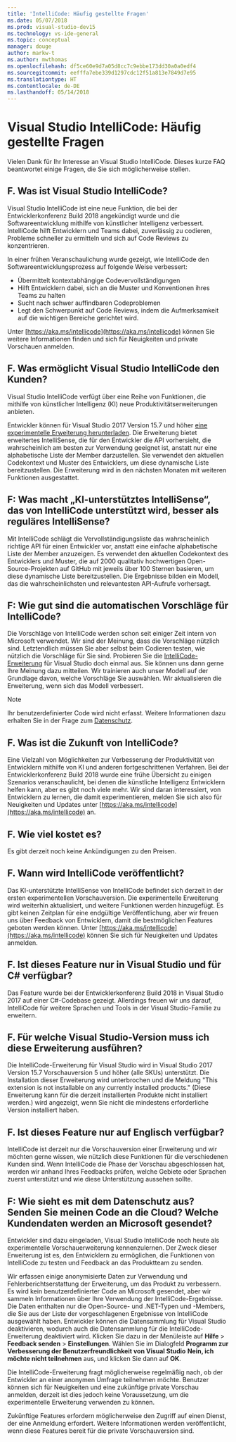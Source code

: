 ```yaml
---
title: 'IntelliCode: Häufig gestellte Fragen'
ms.date: 05/07/2018
ms.prod: visual-studio-dev15
ms.technology: vs-ide-general
ms.topic: conceptual
manager: douge
author: markw-t
ms.author: mwthomas
ms.openlocfilehash: df5ce60e9d7a05d8cc7c9ebbe173dd30a0a0edf4
ms.sourcegitcommit: eefffa7ebe339d1297cdc12f51a813e7849d7e95
ms.translationtype: HT
ms.contentlocale: de-DE
ms.lasthandoff: 05/14/2018
---
```

# Visual Studio IntelliCode: Häufig gestellte Fragen

Vielen Dank für Ihr Interesse an Visual Studio IntelliCode. Dieses kurze FAQ beantwortet einige Fragen, die Sie sich möglicherweise stellen.

## F. Was ist Visual Studio IntelliCode?

Visual Studio IntelliCode ist eine neue Funktion, die bei der Entwicklerkonferenz Build 2018 angekündigt wurde und die Softwareentwicklung mithilfe von künstlicher Intelligenz verbessert. IntelliCode hilft Entwicklern und Teams dabei, zuverlässig zu codieren, Probleme schneller zu ermitteln und sich auf Code Reviews zu konzentrieren.

In einer frühen Veranschaulichung wurde gezeigt, wie IntelliCode den Softwareentwicklungsprozess auf folgende Weise verbessert:

- Übermittelt kontextabhängige Codevervollständigungen
- Hilft Entwicklern dabei, sich an die Muster und Konventionen ihres Teams zu halten
- Sucht nach schwer auffindbaren Codeproblemen
- Legt den Schwerpunkt auf Code Reviews, indem die Aufmerksamkeit auf die wichtigen Bereiche gerichtet wird.

Unter [https://aka.ms/intellicode](https://aka.ms/intellicode) können Sie weitere Informationen finden und sich für Neuigkeiten und private Vorschauen anmelden.

## F. Was ermöglicht Visual Studio IntelliCode den Kunden?

Visual Studio IntelliCode verfügt über eine Reihe von Funktionen, die mithilfe von künstlicher Intelligenz (KI) neue Produktivitätserweiterungen anbieten.

Entwickler können für Visual Studio 2017 Version 15.7 und höher [eine experimentelle Erweiterung herunterladen](https://go.microsoft.com/fwlink/?linkid=872707). Die Erweiterung bietet erweitertes IntelliSense, die für den Entwickler die API vorhersieht, die wahrscheinlich am besten zur Verwendung geeignet ist, anstatt nur eine alphabetische Liste der Member darzustellen. Sie verwendet den aktuellen Codekontext und Muster des Entwicklers, um diese dynamische Liste bereitzustellen. Die Erweiterung wird in den nächsten Monaten mit weiteren Funktionen ausgestattet.

## F: Was macht „KI-unterstütztes IntelliSense“, das von IntelliCode unterstützt wird, besser als reguläres IntelliSense?

Mit IntelliCode schlägt die Vervollständigungsliste das wahrscheinlich richtige API für einen Entwickler vor, anstatt eine einfache alphabetische Liste der Member anzuzeigen. Es verwendet den aktuellen Codekontext des Entwicklers und Muster, die auf 2000 qualitativ hochwertigen Open-Source-Projekten auf GitHub mit jeweils über 100 Sternen basieren, um diese dynamische Liste bereitzustellen. Die Ergebnisse bilden ein Modell, das die wahrscheinlichsten und relevantesten API-Aufrufe vorhersagt.

## F: Wie gut sind die automatischen Vorschläge für IntelliCode?

Die Vorschläge von IntelliCode werden schon seit einiger Zeit intern von Microsoft verwendet. Wir sind der Meinung, dass die Vorschläge nützlich sind. Letztendlich müssen Sie aber selbst beim Codieren testen, wie nützlich die Vorschläge für Sie sind. Probieren Sie die [IntelliCode-Erweiterung](https://go.microsoft.com/fwlink/?linkid=872707) für Visual Studio doch einmal aus. Sie können uns dann gerne Ihre Meinung dazu mitteilen. Wir trainieren auch unser Modell auf der Grundlage davon, welche Vorschläge Sie auswählen. Wir aktualisieren die Erweiterung, wenn sich das Modell verbessert.

> [!NOTE]
> Ihr benutzerdefinierter Code wird nicht erfasst. Weitere Informationen dazu erhalten Sie in der Frage zum [Datenschutz](#privacy).

## F. Was ist die Zukunft von IntelliCode?

Eine Vielzahl von Möglichkeiten zur Verbesserung der Produktivität von Entwicklern mithilfe von KI und anderen fortgeschrittenen Verfahren. Bei der Entwicklerkonferenz Build 2018 wurde eine frühe Übersicht zu einigen Szenarios veranschaulicht, bei denen die künstliche Intelligenz Entwicklern helfen kann, aber es gibt noch viele mehr. Wir sind daran interessiert, von Entwicklern zu lernen, die damit experimentieren, melden Sie sich also für Neuigkeiten und Updates unter [https://aka.ms/intellicode](https://aka.ms/intellicode) an.

## F. Wie viel kostet es?

Es gibt derzeit noch keine Ankündigungen zu den Preisen.

## F. Wann wird IntelliCode veröffentlicht?

Das KI-unterstützte IntelliSense von IntelliCode befindet sich derzeit in der ersten experimentellen Vorschauversion. Die experimentelle Erweiterung wird weiterhin aktualisiert, und weitere Funktionen werden hinzugefügt. Es gibt keinen Zeitplan für eine endgültige Veröffentlichung, aber wir freuen uns über Feedback von Entwicklern, damit die bestmöglichen Features geboten werden können. Unter [https://aka.ms/intellicode](https://aka.ms/intellicode) können Sie sich für Neuigkeiten und Updates anmelden.

## F. Ist dieses Feature nur in Visual Studio und für C# verfügbar?

Das Feature wurde bei der Entwicklerkonferenz Build 2018 in Visual Studio 2017 auf einer C#-Codebase gezeigt. Allerdings freuen wir uns darauf, IntelliCode für weitere Sprachen und Tools in der Visual Studio-Familie zu erweitern.

## F. Für welche Visual Studio-Version muss ich diese Erweiterung ausführen?

Die IntelliCode-Erweiterung für Visual Studio wird in Visual Studio 2017 Version 15.7 Vorschauversion 5 und höher (alle SKUs) unterstützt. Die Installation dieser Erweiterung wird unterbrochen und die Meldung "This extension is not installable on any currently installed products." (Diese Erweiterung kann für die derzeit installierten Produkte nicht installiert werden.) wird angezeigt, wenn Sie nicht die mindestens erforderliche Version installiert haben.

## F. Ist dieses Feature nur auf Englisch verfügbar?

IntelliCode ist derzeit nur die Vorschauversion einer Erweiterung und wir möchten gerne wissen, wie nützlich diese Funktionen für die verschiedenen Kunden sind. Wenn IntelliCode die Phase der Vorschau abgeschlossen hat, werden wir anhand Ihres Feedbacks prüfen, welche Gebiete oder Sprachen zuerst unterstützt und wie diese Unterstützung aussehen sollte. 

## <a name="privacy"/> F: Wie sieht es mit dem Datenschutz aus? Senden Sie meinen Code an die Cloud? Welche Kundendaten werden an Microsoft gesendet?

Entwickler sind dazu eingeladen, Visual Studio IntelliCode noch heute als experimentelle Vorschauerweiterung kennenzulernen. Der Zweck dieser Erweiterung ist es, den Entwicklern zu ermöglichen, die Funktionen von IntelliCode zu testen und Feedback an das Produktteam zu senden.

Wir erfassen einige anonymisierte Daten zur Verwendung und Fehlerberichtserstattung der Erweiterung, um das Produkt zu verbessern. Es wird kein benutzerdefinierter Code an Microsoft gesendet, aber wir sammeln Informationen über Ihre Verwendung der IntelliCode-Ergebnisse. Die Daten enthalten nur die Open-Source- und .NET-Typen und -Members, die Sie aus der Liste der vorgeschlagenen Ergebnisse von IntelliCode ausgewählt haben. Entwickler können die Datensammlung für Visual Studio deaktivieren, wodurch auch die Datensammlung für die IntelliCode-Erweiterung deaktiviert wird. Klicken Sie dazu in der Menüleiste auf **Hilfe** > **Feedback senden** > **Einstellungen**. Wählen Sie im Dialogfeld **Programm zur Verbesserung der Benutzerfreundlichkeit von Visual Studio** **Nein, ich möchte nicht teilnehmen** aus, und klicken Sie dann auf **OK**.

Die IntelliCode-Erweiterung fragt möglicherweise regelmäßig nach, ob der Entwickler an einer anonymen Umfrage teilnehmen möchte. Benutzer können sich für Neuigkeiten und eine zukünftige private Vorschau anmelden, derzeit ist dies jedoch keine Voraussetzung, um die experimentelle Erweiterung verwenden zu können.

Zukünftige Features erfordern möglicherweise den Zugriff auf einen Dienst, der eine Anmeldung erfordert. Weitere Informationen werden veröffentlicht, wenn diese Features bereit für die private Vorschauversion sind.
